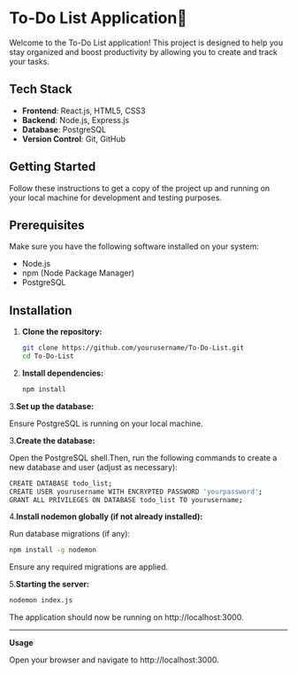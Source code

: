# To-Do List Application📝

Welcome to the To-Do List application! This project is designed to help you stay organized and boost productivity by allowing you to create and track your tasks.

## Tech Stack

- **Frontend**: React.js, HTML5, CSS3
- **Backend**: Node.js, Express.js
- **Database**: PostgreSQL
- **Version Control**: Git, GitHub

## Getting Started

Follow these instructions to get a copy of the project up and running on your local machine for development and testing purposes.

## Prerequisites

Make sure you have the following software installed on your system:

- Node.js
- npm (Node Package Manager)
- PostgreSQL

## Installation

1. **Clone the repository:**

   ```bash
   git clone https://github.com/yourusername/To-Do-List.git
   cd To-Do-List
2. **Install dependencies:**


   ```bash
   npm install

3.**Set up the database:**

Ensure PostgreSQL is running on your local machine. 

3.**Create the database:**

Open the PostgreSQL shell.Then, run the following commands to create a new database and user (adjust as necessary):


   ```bash
   CREATE DATABASE todo_list;
CREATE USER yourusername WITH ENCRYPTED PASSWORD 'yourpassword';
GRANT ALL PRIVILEGES ON DATABASE todo_list TO yourusername;

   ```

4.**Install nodemon globally (if not already installed):**

Run database migrations (if any):
 ```bash
npm install -g nodemon
   ```
Ensure any required migrations are applied.

5.**Starting the server:**
 ```bash
nodemon index.js
   ```
The application should now be running on http://localhost:3000.

---


**Usage**

Open your browser and navigate to http://localhost:3000.





